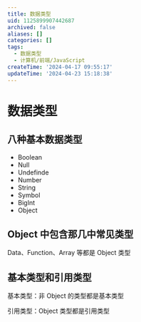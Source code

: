 ```yaml
---
title: 数据类型
uid: 1125899907442687
archived: false
aliases: []
categories: []
tags:
  - 数据类型
  - 计算机/前端/JavaScript
createTime: '2024-04-17 09:55:17'
updateTime: '2024-04-23 15:18:38'
---
```


# 数据类型

## 八种基本数据类型

- Boolean
- Null
- Undefinde
- Number
- String
- Symbol
- BigInt
- Object

## Object 中包含那几中常见类型

Data、Function、Array 等都是 Object 类型

## 基本类型和引用类型

基本类型：非 Object 的类型都是基本类型

引用类型：Object 类型都是引用类型
